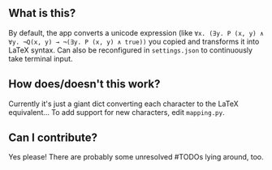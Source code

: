 ## What is this?

By default, the app converts a unicode expression (like `∀x. (∃y. P (x, y) ∧ ∀y. ¬Q(x, y) → ¬(∃y. P (x, y) ∧ true))` you copied and transforms it into LaTeX syntax. Can also be reconfigured in `settings.json` to continuously take terminal input.

## How does/doesn't this work?

Currently it's just a giant dict converting each character to the LaTeX equivalent... To add support for new characters, edit `mapping.py`.

## Can I contribute?

Yes please! There are probably some unresolved #TODOs lying around, too.